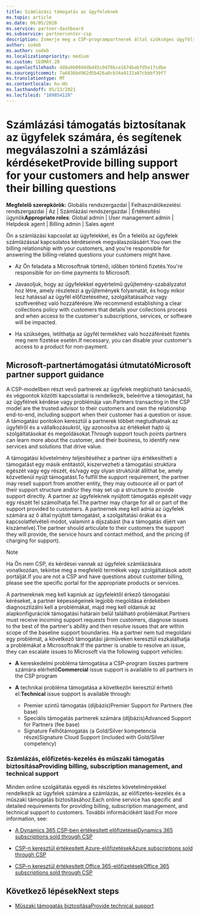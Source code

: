 ```yaml
---
title: Számlázási támogatás az ügyfeleknek
ms.topic: article
ms.date: 06/05/2020
ms.service: partner-dashboard
ms.subservice: partnercenter-csp
description: Ismerje meg a CSP-programpartnerek által szükséges ügyfélszámlázás támogatását. Ez a támogatás magában foglalja az ügyfél számlázási kapcsolatának tulajdonát és a számlázási kérdések megválaszolása.
author: sodeb
ms.author: sodeb
ms.localizationpriority: medium
ms.custom: SEOMAY.20
ms.openlocfilehash: dd8a9b09d4dbd45c0d76bce1674babfd5e17cdbe
ms.sourcegitcommit: 7a6836bd962d5b426a8cb34a9132a87cbbbf39f7
ms.translationtype: MT
ms.contentlocale: hu-HU
ms.lasthandoff: 05/13/2021
ms.locfileid: "109854128"
---
```

# <a name="provide-billing-support-for-your-customers-and-help-answer-their-billing-questions"></a><span data-ttu-id="a71c3-104">Számlázási támogatás biztosítanak az ügyfelek számára, és segítenek megválaszolni a számlázási kérdéseket</span><span class="sxs-lookup"><span data-stu-id="a71c3-104">Provide billing support for your customers and help answer their billing questions</span></span>


<span data-ttu-id="a71c3-105">**Megfelelő szerepkörök:** Globális rendszergazdai | Felhasználókezelési rendszergazdai | Az | Számlázási rendszergazdai | Értékesítési ügynök</span><span class="sxs-lookup"><span data-stu-id="a71c3-105">**Appropriate roles**: Global admin | User management admin | Helpdesk agent | Billing admin | Sales agent</span></span>

<span data-ttu-id="a71c3-106">Ön a számlázási kapcsolat az ügyfelekkel, és Ön a felelős az ügyfelek számlázással kapcsolatos kérdéseinek megválaszolásáért.</span><span class="sxs-lookup"><span data-stu-id="a71c3-106">You own the billing relationship with your customers, and you're responsible for answering the billing-related questions your customers might have.</span></span>

- <span data-ttu-id="a71c3-107">Az Ön feladata a Microsoftnak történő, időben történő fizetés.</span><span class="sxs-lookup"><span data-stu-id="a71c3-107">You're responsible for on-time payments to Microsoft.</span></span>

- <span data-ttu-id="a71c3-108">Javasoljuk, hogy az ügyfelekkel egyértelmű gyűjtemény-szabályzatot hoz létre, amely részletezi a gyűjtemények folyamatát, és hogy mikor lesz hatással az ügyfél előfizetéséhez, szolgáltatásaihoz vagy szoftveréhez való hozzáférésre.</span><span class="sxs-lookup"><span data-stu-id="a71c3-108">We recommend establishing a clear collections policy with customers that details your collections process and when access to the customer's subscriptions, services, or software will be impacted.</span></span>

- <span data-ttu-id="a71c3-109">Ha szükséges, letilthatja az ügyfél termékhez való hozzáférését fizetés meg nem fizetése esetén.</span><span class="sxs-lookup"><span data-stu-id="a71c3-109">If necessary, you can disable your customer's access to a product for non-payment.</span></span>

## <a name="microsoft-partner-support-guidance"></a><span data-ttu-id="a71c3-110">Microsoft-partnertámogatási útmutató</span><span class="sxs-lookup"><span data-stu-id="a71c3-110">Microsoft partner support guidance</span></span>

<span data-ttu-id="a71c3-111">A CSP-modellben részt vevő partnerek az ügyfelek megbízható tanácsadói, és végpontok közötti kapcsolattal is rendelkezik, beleértve a támogatást, ha az ügyfélnek kérdése vagy problémája van.</span><span class="sxs-lookup"><span data-stu-id="a71c3-111">Partners transacting in the CSP model are the trusted advisor to their customers and own the relationship end-to-end, including support when their customer has a question or issue.</span></span> <span data-ttu-id="a71c3-112">A támogatási pontokon keresztül a partnerek többet megtudhatnak az ügyfélről és a vállalkozásukról, így azonosítva az értékeket hajtó új szolgáltatásokat és megoldásokat.</span><span class="sxs-lookup"><span data-stu-id="a71c3-112">Through support touch points partners can learn more about the customer, and their business, to identify new services and solutions that drive value.</span></span>

<span data-ttu-id="a71c3-113">A támogatási követelmény teljesítéséhez a partner újra értékesítheti a támogatást egy másik entitástól, kiszervezheti a támogatási struktúra egészét vagy egy részét, és/vagy egy olyan struktúrát állíthat be, amely közvetlenül nyújt támogatást.</span><span class="sxs-lookup"><span data-stu-id="a71c3-113">To fulfill the support requirement, the partner may resell support from another entity, they may outsource all or part of their support structure and/or they may set up a structure to provide support directly.</span></span>  <span data-ttu-id="a71c3-114">A partner az ügyfeleknek nyújtott támogatás egészét vagy egy részét fel számolhatja fel.</span><span class="sxs-lookup"><span data-stu-id="a71c3-114">The partner may charge for all or part of the support provided to customers.</span></span> <span data-ttu-id="a71c3-115">A partnernek meg kell adnia az ügyfelek számára az ő által nyújtott támogatást, a szolgáltatási órákat és a kapcsolatfelvételi módot, valamint a díjszabást (ha a támogatás díjért van kiszámelve).</span><span class="sxs-lookup"><span data-stu-id="a71c3-115">The partner should articulate to their customers the support they will provide, the service hours and contact method, and the pricing (if charging for support).</span></span> 

>[!Note]
><span data-ttu-id="a71c3-116">Ha Ön nem CSP, és kérdései vannak az ügyfelek számlázására vonatkozóan, tekintse meg a megfelelő termékek vagy szolgáltatások adott portálját.</span><span class="sxs-lookup"><span data-stu-id="a71c3-116">If you are not a CSP and have questions about customer billing, please see the specific portal for the appropriate products or services.</span></span>

<span data-ttu-id="a71c3-117">A partnereknek meg kell kapniuk az ügyfelektől érkező támogatási kéréseket, a partner képességeinek legjobb megoldása érdekében diagnosztizálni kell a problémákat, majd meg kell oldaniuk az alapkonfigurációk támogatási határain belül található problémákat.</span><span class="sxs-lookup"><span data-stu-id="a71c3-117">Partners must receive incoming support requests from customers, diagnose issues to the best of the partner's ability and then resolve issues that are within scope of the baseline support boundaries.</span></span> <span data-ttu-id="a71c3-118">Ha a partner nem tud megoldani egy problémát, a következő támogatási járműveken keresztül eszkalálhatja a problémákat a Microsoftnak:</span><span class="sxs-lookup"><span data-stu-id="a71c3-118">If the partner is unable to resolve an issue, they can escalate issues to Microsoft via the following support vehicles:</span></span>

- <span data-ttu-id="a71c3-119">**A** kereskedelmi probléma támogatása a CSP-program összes partnere számára elérhető</span><span class="sxs-lookup"><span data-stu-id="a71c3-119">**Commercial** issue support is available to all partners in the CSP program</span></span>

- <span data-ttu-id="a71c3-120">**A** technikai probléma támogatása a következőn keresztül érhető el:</span><span class="sxs-lookup"><span data-stu-id="a71c3-120">**Technical** issue support is available through:</span></span>

  - <span data-ttu-id="a71c3-121">Premier szintű támogatás (díjbázis)</span><span class="sxs-lookup"><span data-stu-id="a71c3-121">Premier Support for Partners (fee base)</span></span>
  - <span data-ttu-id="a71c3-122">Speciális támogatás partnerek számára (díjbázis)</span><span class="sxs-lookup"><span data-stu-id="a71c3-122">Advanced Support for Partners (fee base)</span></span>
  - <span data-ttu-id="a71c3-123">Signature Felhőtámogatás (a Gold/Silver kompetencia része)</span><span class="sxs-lookup"><span data-stu-id="a71c3-123">Signature Cloud Support (included with Gold/Silver competency)</span></span>

### <a name="providing-billing-subscription-management-and-technical-support"></a><span data-ttu-id="a71c3-124">Számlázás, előfizetés-kezelés és műszaki támogatás biztosítása</span><span class="sxs-lookup"><span data-stu-id="a71c3-124">Providing billing, subscription management, and technical support</span></span> 

<span data-ttu-id="a71c3-125">Minden online szolgáltatás egyedi és részletes követelményekkel rendelkezik az ügyfelek számára a számlázás, az előfizetés-kezelés és a műszaki támogatás biztosításához.</span><span class="sxs-lookup"><span data-stu-id="a71c3-125">Each online service has specific and detailed requirements for providing billing, subscription management, and technical support to customers.</span></span> <span data-ttu-id="a71c3-126">További információkért lásd:</span><span class="sxs-lookup"><span data-stu-id="a71c3-126">For more information, see:</span></span>

- [<span data-ttu-id="a71c3-127">A Dynamics 365 CSP-ben értékesített előfizetései</span><span class="sxs-lookup"><span data-stu-id="a71c3-127">Dynamics 365 subscriptions sold through CSP</span></span>](https://www.microsoftpartnercommunity.com/t5/CSP/Microsoft-Partner-Support-Guidance/m-p/5262#M30)

- [<span data-ttu-id="a71c3-128">CSP-n keresztül értékesített Azure-előfizetések</span><span class="sxs-lookup"><span data-stu-id="a71c3-128">Azure subscriptions sold through CSP</span></span>](https://www.microsoftpartnercommunity.com/t5/CSP/Microsoft-Partner-Support-Guidance/m-p/5263#M31)

- [<span data-ttu-id="a71c3-129">CSP-n keresztül értékesített Office 365-előfizetések</span><span class="sxs-lookup"><span data-stu-id="a71c3-129">Office 365 subscriptions sold through CSP</span></span>](https://www.microsoftpartnercommunity.com/t5/CSP/Microsoft-Partner-Support-Guidance/m-p/5264#M32)
 
## <a name="next-steps"></a><span data-ttu-id="a71c3-130">Következő lépések</span><span class="sxs-lookup"><span data-stu-id="a71c3-130">Next steps</span></span>

- [<span data-ttu-id="a71c3-131">Műszaki támogatás biztosítása</span><span class="sxs-lookup"><span data-stu-id="a71c3-131">Provide technical support</span></span>](provide-technical-support.md)